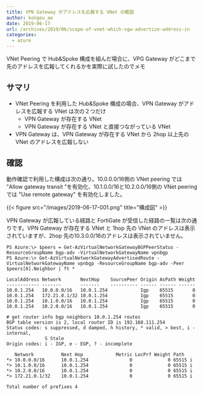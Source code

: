```yaml
---
title: VPN Gateway がアドレスを広報する VNet の範囲
author: kongou_ae
date: 2019-06-17
url: /archives/2019/06/scope-of-vnet-which-vgw-advertize-address-in
categories:
  - azure
---
```


VNet Peering で Hub&Spoke 構成を組んだ場合に、VPG Gateway がどこまで先のアドレスを広報してくれるかを実際に試したのでメモ

## サマリ

- VNet Peering を利用した Hub&Spoke 構成の場合、VPN Gateway がアドレスを広報する VNet は次の２つだけ
  - VPN Gateway が存在する VNet
  - VPN Gateway が存在する VNet と直接つながっている VNet
- VPN Gateway は、VPN Gateway が存在する VNet から 2hop 以上先の VNet のアドレスを広報しない

## 確認

動作確認で利用した構成は次の通り。10.0.0.0/16側の VNet peering では "Allow gateway transit "を有効化、10.1.0.0/16と10.2.0.0/16側の VNet peering では "Use remote gateway" を有効化しました。

{{< figure src="/images/2019-06-17-001.png" title="構成図" >}}

VPN Gateway が広報している経路と FortiGate が受信した経路の一覧は次の通りです。VPN Gateway が存在する VNet と 1hop 先の VNet のアドレスは表示されていますが、2hop 先の10.3.0.0/16のアドレスは表示されていません。

```
PS Azure:\> $peers = Get-AzVirtualNetworkGatewayBGPPeerStatus -ResourceGroupName bgp-adv -VirtualNetworkGatewayName vpnbgp
PS Azure:\> Get-AzVirtualNetworkGatewayAdvertisedRoute -VirtualNetworkGatewayName vpnbgp -ResourceGroupName bgp-adv -Peer $peers[0].Neighbor | ft *

LocalAddress Network       NextHop    SourcePeer Origin AsPath Weight
------------ -------       -------    ---------- ------ ------ ------
10.0.1.254   10.0.0.0/16   10.0.1.254            Igp    65515       0
10.0.1.254   172.21.0.1/32 10.0.1.254            Igp    65515       0
10.0.1.254   10.1.0.0/16   10.0.1.254            Igp    65515       0
10.0.1.254   10.2.0.0/16   10.0.1.254            Igp    65515       0
```

```
# get router info bgp neighbors 10.0.1.254 routes
BGP table version is 2, local router ID is 192.168.111.254
Status codes: s suppressed, d damped, h history, * valid, > best, i - internal,
              S Stale
Origin codes: i - IGP, e - EGP, ? - incomplete
 
   Network          Next Hop            Metric LocPrf Weight Path
*> 10.0.0.0/16      10.0.1.254               0             0 65515 i
*> 10.1.0.0/16      10.0.1.254               0             0 65515 i
*> 10.2.0.0/16      10.0.1.254               0             0 65515 i
*> 172.21.0.1/32    10.0.1.254               0             0 65515 i
 
Total number of prefixes 4
```
